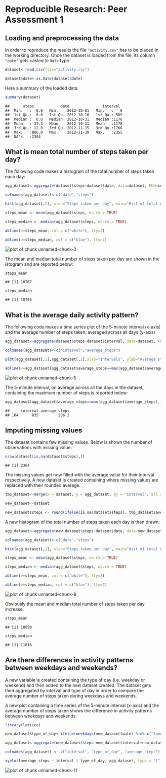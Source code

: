 # Reproducible Research: Peer Assessment 1


## Loading and preprocessing the data

In order to reproduce the results the file `"activity.csv"` has to be placed in the working directory.
Once the dataset is loaded from the file, its column `"date"` gets casted to `Date` type


```r
dataset<-read.csv(file="activity.csv")

dataset$date<-as.Date(dataset$date)
```

Here a summary of the loaded data:


```r
summary(dataset)
```

```
##      steps            date               interval   
##  Min.   :  0.0   Min.   :2012-10-01   Min.   :   0  
##  1st Qu.:  0.0   1st Qu.:2012-10-16   1st Qu.: 589  
##  Median :  0.0   Median :2012-10-31   Median :1178  
##  Mean   : 37.4   Mean   :2012-10-31   Mean   :1178  
##  3rd Qu.: 12.0   3rd Qu.:2012-11-15   3rd Qu.:1766  
##  Max.   :806.0   Max.   :2012-11-30   Max.   :2355  
##  NA's   :2304
```


## What is mean total number of steps taken per day?

The following code makes a histogram of the total number of steps taken each day: 


```r
agg_dataset<-aggregate(dataset$steps~dataset$date, data=dataset, FUN=sum, NA.rm=TRUE)

colnames(agg_dataset)<-c("date","steps")

hist(agg_dataset[,2], xlab="Steps taken per day", main="Hist of total number of steps taken each day", col=2)

steps_mean <- mean(agg_dataset$steps, na.rm = TRUE)

steps_median <- median(agg_dataset$steps, na.rm = TRUE)

abline(v=steps_mean, col = c("white"), lty=3)

abline(v=steps_median, col = c("blue"), lty=2)
```

![plot of chunk unnamed-chunk-3](figure/unnamed-chunk-3.png) 

The mean and median total number of steps taken per day are shown in the istogram and are reported below:


```r
steps_mean
```

```
## [1] 10767
```

```r
steps_median
```

```
## [1] 10766
```

## What is the average daily activity pattern?

The following code makes a time series plot of the 5-minute interval (x-axis) and the average number of steps taken, averaged across all days (y-axis)


```r
agg_dataset<-aggregate(dataset$steps~dataset$interval, data=dataset, FUN=mean, NA.rm=TRUE)

colnames(agg_dataset)<-c("interval","average_steps")

plot(agg_dataset[,1],agg_dataset[,2],xlab="Intervals", ylab="Average steps", main="Average number of steps taken per interval", type="l")

abline(v=agg_dataset[agg_dataset$average_steps==max(agg_dataset$average_steps),1], col = c("blue"), lty=3)
```

![plot of chunk unnamed-chunk-5](figure/unnamed-chunk-5.png) 

The 5-minute interval, on average across all the days in the dataset, containing the maximum number of steps is reported below:


```r
agg_dataset[agg_dataset$average_steps==max(agg_dataset$average_steps),]
```

```
##     interval average_steps
## 104      835         206.2
```

## Imputing missing values

The dataset contains few missing values. Below is shown the number of observations with missing value:


```r
nrow(dataset[is.na(dataset$steps),])
```

```
## [1] 2304
```

The missing values get now filled with the average value for their interval respectively. A new dataset is created containing where missing values are replaced with their rounded average.


```r
tmp_dataset<-merge(x = dataset, y = agg_dataset, by = "interval", all.x=TRUE)

new_dataset<-dataset

new_dataset$steps <- round(ifelse(is.na(dataset$steps), tmp_dataset$average_steps, dataset$steps))
```

A new histogram of the total number of steps taken each day is then drawn:


```r
agg_dataset<-aggregate(new_dataset$steps~dataset$date, data=new_dataset, FUN=sum, NA.rm=TRUE)

colnames(agg_dataset)<-c("date","steps")

hist(agg_dataset[,2], xlab="Steps taken per day", main="Hist of total number of steps taken each day", col=2)

steps_mean <- mean(agg_dataset$steps, na.rm = TRUE)

steps_median <- median(agg_dataset$steps, na.rm = TRUE)

abline(v=steps_mean, col = c("white"), lty=3)

abline(v=steps_median, col = c("blue"), lty=2)
```

![plot of chunk unnamed-chunk-9](figure/unnamed-chunk-9.png) 

Obviously the mean and median total number of steps taken per day increase.


```r
steps_mean
```

```
## [1] 10890
```

```r
steps_median
```

```
## [1] 11016
```

## Are there differences in activity patterns between weekdays and weekends?

A new variable is created containing the type of day (i.e. weekday or weekend) and then added to the new dataset created. The dataset gets then aggregated by interval and type of day in order to compare the average number of steps taken during weekdays and weekends.

A new plot containing a time series of the 5-minute interval (x-axis) and the average number of steps taken shows the difference in activity patterns between weekdays and weekends:


```r
library(lattice)

new_dataset$type_of_day<-ifelse(weekdays(new_dataset$date) %in% c("Sunday","Suturday"),"Weekend","Weekday")

agg_dataset<-aggregate(new_dataset$steps~new_dataset$interval+new_dataset$type_of_day, data=new_dataset, FUN=mean, NA.rm=TRUE)

colnames(agg_dataset) <- c("interval", "type_of_day", "average_steps")

xyplot(average_steps ~ interval | type_of_day, agg_dataset, type = "l", main = "Average number of steps taken per interval", ylab = "Average steps", xlab = "Intervals")
```

![plot of chunk unnamed-chunk-11](figure/unnamed-chunk-11.png) 
